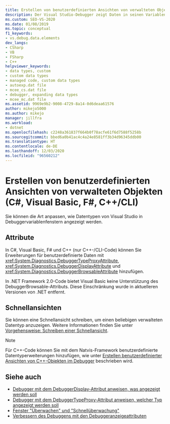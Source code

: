 ```yaml
---
title: Erstellen von benutzerdefinierten Ansichten von verwalteten Objekten | Microsoft-Dokumentation
description: Der Visual Studio-Debugger zeigt Daten in seinen Variablenfenstern an. Hier erfahren Sie, wie Sie das Anzeigen von Datentypen (einschließlich benutzerdefinierter Typen) anpassen können.
ms.custom: SEO-VS-2020
ms.date: 01/08/2019
ms.topic: conceptual
f1_keywords:
- vs.debug.data.elements
dev_langs:
- CSharp
- VB
- FSharp
- C++
helpviewer_keywords:
- data types, custom
- custom data types
- managed code, custom data types
- autoexp.dat file
- mcee_cs.dat file
- debugger, expanding data types
- mcee_mc.dat file
ms.assetid: 9969e9b2-9008-4729-8a14-0d6deaa61576
author: mikejo5000
ms.author: mikejo
manager: jillfra
ms.workload:
- dotnet
ms.openlocfilehash: c2248a361837f664b0f78acfe61f6d7588f5258b
ms.sourcegitcommit: bbed6a0b41ac4c4a24e8581ff3b34d96345ddb00
ms.translationtype: HT
ms.contentlocale: de-DE
ms.lasthandoff: 12/03/2020
ms.locfileid: "96560212"
---
```

# <a name="create-custom-views-of-managed-objects-c-visual-basic-f-ccli"></a>Erstellen von benutzerdefinierten Ansichten von verwalteten Objekten (C#, Visual Basic, F#, C++/CLI)
Sie können die Art anpassen, wie Datentypen von Visual Studio in Debuggervariablenfenstern angezeigt werden.

## <a name="attributes"></a>Attribute

In C#, Visual Basic, F# und C++ (nur C++-/CLI-Code) können Sie Erweiterungen für benutzerdefinierte Daten mit <xref:System.Diagnostics.DebuggerTypeProxyAttribute>, <xref:System.Diagnostics.DebuggerDisplayAttribute> und <xref:System.Diagnostics.DebuggerBrowsableAttribute> hinzufügen.

In .NET Framework 2.0-Code bietet Visual Basic keine Unterstützung des DebuggerBrowsable-Attributs. Diese Einschränkung wurde in aktuelleren Versionen von .NET entfernt.

## <a name="visualizers"></a>Schnellansichten

Sie können eine Schnellansicht schreiben, um einen beliebigen verwalteten Datentyp anzuzeigen. Weitere Informationen finden Sie unter [Vorgehensweise: Schreiben einer Schnellansicht](create-custom-visualizers-of-data.md).

> [!NOTE]
> Für C++-Code können Sie mit dem Natvis-Framework benutzerdefinierte Datentyperweiterungen hinzufügen, wie unter [Erstellen benutzerdefinierter Ansichten von C++-Objekten im Debugger](create-custom-views-of-native-objects.md) beschrieben wird.

## <a name="see-also"></a>Siehe auch

- [Debugger mit dem DebuggerDisplay-Attribut anweisen, was angezeigt werden soll](../debugger/using-the-debuggerdisplay-attribute.md)
- [Debugger mit dem DebuggerTypeProxy-Attribut anweisen, welcher Typ angezeigt werden soll](../debugger/using-debuggertypeproxy-attribute.md)
- [Fenster "Überwachen" und "Schnellüberwachung"](../debugger/watch-and-quickwatch-windows.md)
- [Verbessern des Debuggens mit den Debuggeranzeigeattributen](/dotnet/framework/debug-trace-profile/enhancing-debugging-with-the-debugger-display-attributes)
